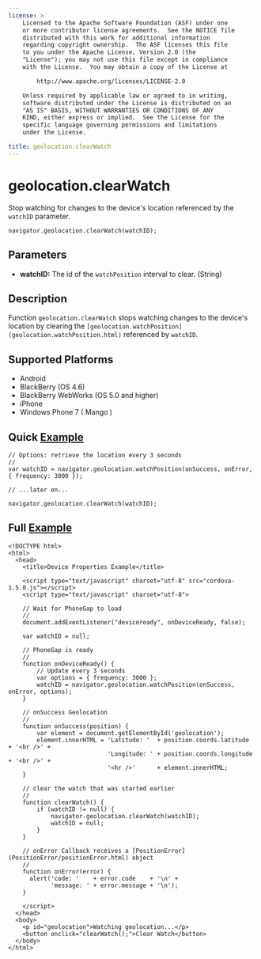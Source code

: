```yaml
---
license: >
    Licensed to the Apache Software Foundation (ASF) under one
    or more contributor license agreements.  See the NOTICE file
    distributed with this work for additional information
    regarding copyright ownership.  The ASF licenses this file
    to you under the Apache License, Version 2.0 (the
    "License"); you may not use this file except in compliance
    with the License.  You may obtain a copy of the License at

        http://www.apache.org/licenses/LICENSE-2.0

    Unless required by applicable law or agreed to in writing,
    software distributed under the License is distributed on an
    "AS IS" BASIS, WITHOUT WARRANTIES OR CONDITIONS OF ANY
    KIND, either express or implied.  See the License for the
    specific language governing permissions and limitations
    under the License.

title: geolocation.clearWatch
---
```


geolocation.clearWatch
======================

Stop watching for changes to the device's location referenced by the `watchID` parameter.

    navigator.geolocation.clearWatch(watchID);

Parameters
----------

- __watchID:__ The id of the `watchPosition` interval to clear. (String)

Description
-----------

Function `geolocation.clearWatch` stops watching changes to the device's location by clearing the `[geolocation.watchPosition](geolocation.watchPosition.html)` referenced by `watchID`.

Supported Platforms
-------------------

- Android
- BlackBerry (OS 4.6)
- BlackBerry WebWorks (OS 5.0 and higher)
- iPhone
- Windows Phone 7 ( Mango )

Quick [Example](../storage/storage.opendatabase.html)
-------------

    // Options: retrieve the location every 3 seconds
    //
    var watchID = navigator.geolocation.watchPosition(onSuccess, onError, { frequency: 3000 });

    // ...later on...

    navigator.geolocation.clearWatch(watchID);


Full [Example](../storage/storage.opendatabase.html)
------------

    <!DOCTYPE html>
    <html>
      <head>
        <title>Device Properties Example</title>

        <script type="text/javascript" charset="utf-8" src="cordova-1.5.0.js"></script>
        <script type="text/javascript" charset="utf-8">

        // Wait for PhoneGap to load
        //
        document.addEventListener("deviceready", onDeviceReady, false);

        var watchID = null;

        // PhoneGap is ready
        //
        function onDeviceReady() {
            // Update every 3 seconds
            var options = { frequency: 3000 };
            watchID = navigator.geolocation.watchPosition(onSuccess, onError, options);
        }
    
        // onSuccess Geolocation
        //
        function onSuccess(position) {
            var element = document.getElementById('geolocation');
            element.innerHTML = 'Latitude: '  + position.coords.latitude      + '<br />' +
                                'Longitude: ' + position.coords.longitude     + '<br />' +
                                '<hr />'      + element.innerHTML;
        }

        // clear the watch that was started earlier
        // 
        function clearWatch() {
            if (watchID != null) {
                navigator.geolocation.clearWatch(watchID);
                watchID = null;
            }
        }
    
	    // onError Callback receives a [PositionError](PositionError/positionError.html) object
	    //
	    function onError(error) {
	      alert('code: '    + error.code    + '\n' +
	            'message: ' + error.message + '\n');
	    }

        </script>
      </head>
      <body>
        <p id="geolocation">Watching geolocation...</p>
    	<button onclick="clearWatch();">Clear Watch</button>     
      </body>
    </html>